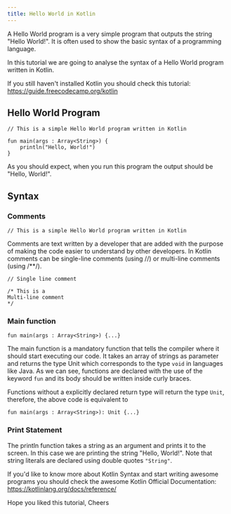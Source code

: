 ```yaml
---
title: Hello World in Kotlin
---
```


A Hello World program is a very simple program that outputs the string "Hello World!". It is often used to show the basic syntax of a programming language.

In this tutorial we are going to analyse the syntax of a Hello World program written in Kotlin.

If you still haven't installed Kotlin you should check this tutorial: https://guide.freecodecamp.org/kotlin

## Hello World Program

```
// This is a simple Hello World program written in Kotlin

fun main(args : Array<String>) {
    println("Hello, World!")
}
```

As you should expect, when you run this program the output should be "Hello, World!".

## Syntax

### Comments

```
// This is a simple Hello World program written in Kotlin
```

Comments are text written by a developer that are added with the purpose of making the code easier to understand by other developers.
In Kotlin comments can be single-line comments (using //) or multi-line comments (using /**/).

```
// Single line comment

/* This is a
Multi-line comment
*/
```

### Main function

```
fun main(args : Array<String>) {...}
```

The main function is a mandatory function that tells the compiler where it should start executing our code. It takes an array of strings as parameter and returns the type Unit which corresponds to the type ```void``` in languages like Java.
As we can see, functions are declared with the use of the keyword ```fun``` and its body should be written inside curly braces. 

Functions without a explicitly declared return type will return the type ```Unit```, therefore, the above code is equivalent to

```
fun main(args : Array<String>): Unit {...}
```


### Print Statement

The println function takes a string as an argument and prints it to the screen. In this case we are printing the string "Hello, World!". Note that string literals are declared using double quotes ```"String"```.


If you'd like to know more about Kotlin Syntax and start writing awesome programs you should check the awesome Kotlin Official Documentation: https://kotlinlang.org/docs/reference/

Hope you liked this tutorial,
Cheers
